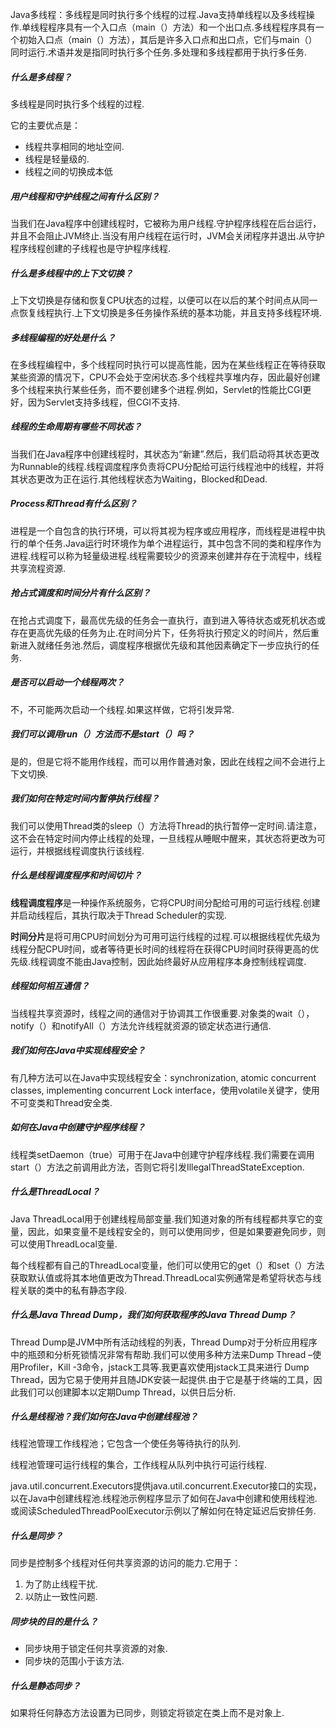 Java多线程：多线程是同时执行多个线程的过程.Java支持单线程以及多线程操作.单线程程序具有一个入口点（main（）方法）和一个出口点.多线程程序具有一个初始入口点（main（）方法），其后是许多入口点和出口点，它们与main（）同时运行.术语并发是指同时执行多个任务.多处理和多线程都用于执行多任务.


##### 什么是多线程？

多线程是同时执行多个线程的过程.

它的主要优点是：

*   线程共享相同的地址空间.
*   线程是轻量级的.
*   线程之间的切换成本低

##### 用户线程和守护线程之间有什么区别？

当我们在Java程序中创建线程时，它被称为用户线程.守护程序线程在后台运行，并且不会阻止JVM终止.当没有用户线程在运行时，JVM会关闭程序并退出.从守护程序线程创建的子线程也是守护程序线程.

##### 什么是多线程中的上下文切换？

上下文切换是存储和恢复CPU状态的过程，以便可以在以后的某个时间点从同一点恢复线程执行.上下文切换是多任务操作系统的基本功能，并且支持多线程环境.

##### 多线程编程的好处是什么？

在多线程编程中，多个线程同时执行可以提高性能，因为在某些线程正在等待获取某些资源的情况下，CPU不会处于空闲状态.多个线程共享堆内存，因此最好创建多个线程来执行某些任务，而不要创建多个进程.例如，Servlet的性能比CGI更好，因为Servlet支持多线程，但CGI不支持.

##### 线程的生命周期有哪些不同状态？

当我们在Java程序中创建线程时，其状态为“新建”.然后，我们启动将其状态更改为Runnable的线程.线程调度程序负责将CPU分配给可运行线程池中的线程，并将其状态更改为正在运行.其他线程状态为Waiting，Blocked和Dead.

##### Process和Thread有什么区别？

进程是一个自包含的执行环境，可以将其视为程序或应用程序，而线程是进程中执行的单个任务.Java运行时环境作为单个进程运行，其中包含不同的类和程序作为进程.线程可以称为轻量级进程.线程需要较少的资源来创建并存在于流程中，线程共享流程资源.

##### 抢占式调度和时间分片有什么区别？

在抢占式调度下，最高优先级的任务会一直执行，直到进入等待状态或死机状态或存在更高优先级的任务为止.在时间分片下，任务将执行预定义的时间片，然后重新进入就绪任务池.然后，调度程序根据优先级和其他因素确定下一步应执行的任务.

##### 是否可以启动一个线程两次？

不，不可能两次启动一个线程.如果这样做，它将引发异常.

##### 我们可以调用run（）方法而不是start（）吗？

是的，但是它将不能用作线程，而可以用作普通对象，因此在线程之间不会进行上下文切换.

##### 我们如何在特定时间内暂停执行线程？

我们可以使用Thread类的sleep（）方法将Thread的执行暂停一定时间.请注意，这不会在特定时间内停止线程的处理，一旦线程从睡眠中醒来，其状态将更改为可运行，并根据线程调度执行该线程.

##### 什么是线程调度程序和时间切片？

**线程调度程序**是一种操作系统服务，它将CPU时间分配给可用的可运行线程.创建并启动线程后，其执行取决于Thread Scheduler的实现.

**时间分片**是将可用CPU时间划分为可用可运行线程的过程.可以根据线程优先级为线程分配CPU时间，或者等待更长时间的线程将在获得CPU时间时获得更高的优先级.线程调度不能由Java控制，因此始终最好从应用程序本身控制线程调度.

##### 线程如何相互通信？

当线程共享资源时，线程之间的通信对于协调其工作很重要.对象类的wait（），notify（）和notifyAll（）方法允许线程就资源的锁定状态进行通信.

##### 我们如何在Java中实现线程安全？

有几种方法可以在Java中实现线程安全：synchronization, atomic concurrent classes, implementing concurrent Lock interface，使用volatile关键字，使用不可变类和Thread安全类.

##### 如何在Java中创建守护程序线程？

线程类setDaemon（true）可用于在Java中创建守护程序线程.我们需要在调用start（）方法之前调用此方法，否则它将引发IllegalThreadStateException.

##### 什么是ThreadLocal？

Java ThreadLocal用于创建线程局部变量.我们知道对象的所有线程都共享它的变量，因此，如果变量不是线程安全的，则可以使用同步，但是如果要避免同步，则可以使用ThreadLocal变量.

每个线程都有自己的ThreadLocal变量，他们可以使用它的get（）和set（）方法获取默认值或将其本地值更改为Thread.ThreadLocal实例通常是希望将状态与线程关联的类中的私有静态字段.

##### 什么是Java Thread Dump，我们如何获取程序的Java Thread Dump？

Thread Dump是JVM中所有活动线程的列表，Thread Dump对于分析应用程序中的瓶颈和分析死锁情况非常有帮助.我们可以使用多种方法来Dump Thread –使用Profiler，Kill -3命令，jstack工具等.我更喜欢使用jstack工具来进行 Dump Thread，因为它易于使用并且随JDK安装一起提供.由于它是基于终端的工具，因此我们可以创建脚本以定期Dump Thread，以供日后分析.

##### 什么是线程池？我们如何在Java中创建线程池？

线程池管理工作线程池；它包含一个使任务等待执行的队列.

线程池管理可运行线程的集合，工作线程从队列中执行可运行线程.

java.util.concurrent.Executors提供java.util.concurrent.Executor接口的实现，以在Java中创建线程池.线程池示例程序显示了如何在Java中创建和使用线程池.或阅读ScheduledThreadPoolExecutor示例以了解如何在特定延迟后安排任务.

##### 什么是同步？

同步是控制多个线程对任何共享资源的访问的能力.它用于：

1.  为了防止线程干扰.
2.  以防止一致性问题.

##### 同步块的目的是什么？

*   同步块用于锁定任何共享资源的对象.
*   同步块的范围小于该方法.

##### 什么是静态同步？

如果将任何静态方法设置为已同步，则锁定将锁定在类上而不是对象上.